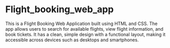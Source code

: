 # Flight_booking_web_app
This is a Flight Booking Web Application built using HTML and CSS. The app allows users to search for available flights, view flight information, and book tickets. It has a clean, simple design with a functional layout, making it accessible across devices such as desktops and smartphones.

